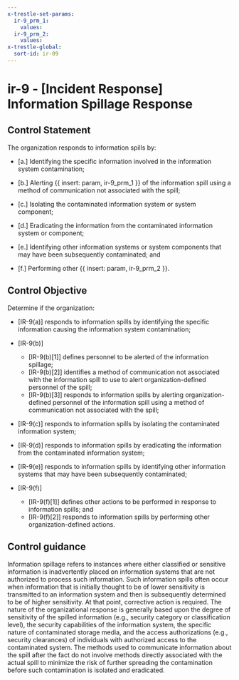 ```yaml
---
x-trestle-set-params:
  ir-9_prm_1:
    values:
  ir-9_prm_2:
    values:
x-trestle-global:
  sort-id: ir-09
---
```


# ir-9 - \[Incident Response\] Information Spillage Response

## Control Statement

The organization responds to information spills by:

- \[a.\] Identifying the specific information involved in the information system contamination;

- \[b.\] Alerting {{ insert: param, ir-9_prm_1 }} of the information spill using a method of communication not associated with the spill;

- \[c.\] Isolating the contaminated information system or system component;

- \[d.\] Eradicating the information from the contaminated information system or component;

- \[e.\] Identifying other information systems or system components that may have been subsequently contaminated; and

- \[f.\] Performing other {{ insert: param, ir-9_prm_2 }}.

## Control Objective

Determine if the organization:

- \[IR-9(a)\] responds to information spills by identifying the specific information causing the information system contamination;

- \[IR-9(b)\]

  - \[IR-9(b)[1]\] defines personnel to be alerted of the information spillage;
  - \[IR-9(b)[2]\] identifies a method of communication not associated with the information spill to use to alert organization-defined personnel of the spill;
  - \[IR-9(b)[3]\] responds to information spills by alerting organization-defined personnel of the information spill using a method of communication not associated with the spill;

- \[IR-9(c)\] responds to information spills by isolating the contaminated information system;

- \[IR-9(d)\] responds to information spills by eradicating the information from the contaminated information system;

- \[IR-9(e)\] responds to information spills by identifying other information systems that may have been subsequently contaminated;

- \[IR-9(f)\]

  - \[IR-9(f)[1]\] defines other actions to be performed in response to information spills; and
  - \[IR-9(f)[2]\] responds to information spills by performing other organization-defined actions.

## Control guidance

Information spillage refers to instances where either classified or sensitive information is inadvertently placed on information systems that are not authorized to process such information. Such information spills often occur when information that is initially thought to be of lower sensitivity is transmitted to an information system and then is subsequently determined to be of higher sensitivity. At that point, corrective action is required. The nature of the organizational response is generally based upon the degree of sensitivity of the spilled information (e.g., security category or classification level), the security capabilities of the information system, the specific nature of contaminated storage media, and the access authorizations (e.g., security clearances) of individuals with authorized access to the contaminated system. The methods used to communicate information about the spill after the fact do not involve methods directly associated with the actual spill to minimize the risk of further spreading the contamination before such contamination is isolated and eradicated.

